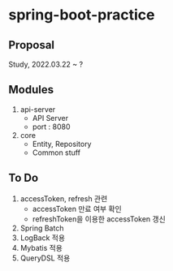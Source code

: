 # spring-boot-practice

## Proposal
Study, 2022.03.22 ~ ?

## Modules
1. api-server
   - API Server
   - port : 8080
2. core
   - Entity, Repository
   - Common stuff

## To Do
1. accessToken, refresh 관련
   - accessToken 만료 여부 확인
   - refreshToken을 이용한 accessToken 갱신
2. Spring Batch
3. LogBack 적용
4. Mybatis 적용
5. QueryDSL 적용
